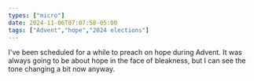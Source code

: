 ```yaml
---
types: ["micro"]
date: 2024-11-06T07:07:58-05:00
tags: ["Advent","hope","2024 elections"]
---
```

I've been scheduled for a while to preach on hope during Advent. It was always going to be about hope in the face of bleakness, but I can see the tone changing a bit now anyway.
